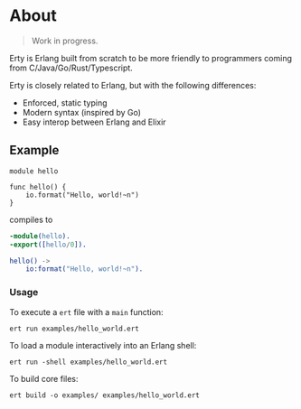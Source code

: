 # About

> Work in progress.

Erty is Erlang built from scratch to be more friendly to programmers coming from C/Java/Go/Rust/Typescript.

Erty is closely related to Erlang, but with the following differences:
- Enforced, static typing
- Modern syntax (inspired by Go)
- Easy interop between Erlang and Elixir

## Example

```erty
module hello

func hello() {
    io.format("Hello, world!~n")
}
```

compiles to

```erlang
-module(hello).
-export([hello/0]).

hello() ->
    io:format("Hello, world!~n").
```

### Usage

To execute a `ert` file with a `main` function:
```
ert run examples/hello_world.ert
```

To load a module interactively into an Erlang shell:
```
ert run -shell examples/hello_world.ert
```

To build core files:
```
ert build -o examples/ examples/hello_world.ert
```




